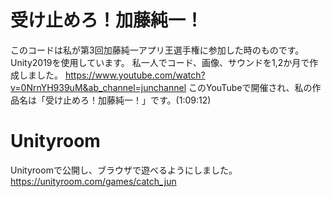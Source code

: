 # 受け止めろ！加藤純一！
このコードは私が第3回加藤純一アプリ王選手権に参加した時のものです。
Unity2019を使用しています。
私一人でコード、画像、サウンドを1,2か月で作成しました。
https://www.youtube.com/watch?v=0NrnYH939uM&ab_channel=junchannel
このYouTubeで開催され、私の作品名は「受け止めろ！加藤純一！」です。(1:09:12)

# Unityroom
Unityroomで公開し、ブラウザで遊べるようにしました。
https://unityroom.com/games/catch_jun
